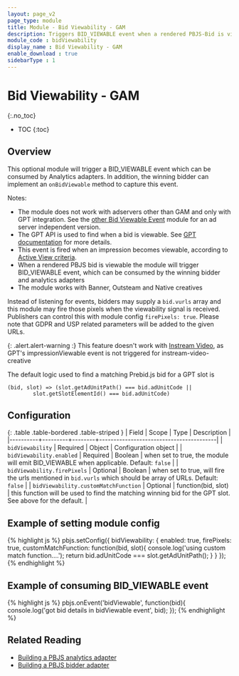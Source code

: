 ```yaml
---
layout: page_v2
page_type: module
title: Module - Bid Viewability - GAM
description: Triggers BID_VIEWABLE event when a rendered PBJS-Bid is viewable according to [Active View criteria](https://support.google.com/admanager/answer/4524488)
module_code : bidViewability
display_name : Bid Viewability - GAM
enable_download : true
sidebarType : 1
---
```


# Bid Viewability - GAM
{:.no_toc}

* TOC
{:toc}

## Overview

This optional module will trigger a BID_VIEWABLE event which can be consumed by Analytics adapters. In addition, the winning bidder can implement an `onBidViewable` method to capture this event.

Notes:
- The module does not work with adservers other than GAM and only with GPT integration. See the [other Bid Viewable Event](/dev-docs/modules/bidViewableIO.html) module for an ad server independent version.
- The GPT API is used to find when a bid is viewable. See [GPT documentation](https://developers.google.com/publisher-tag/reference#googletag.events.impressionviewableevent) for more details.
- This event is fired when an impression becomes viewable, according to [Active View criteria](https://support.google.com/admanager/answer/4524488).
- When a rendered PBJS bid is viewable the module will trigger BID_VIEWABLE event, which can be consumed by the winning bidder and analytics adapters
- The module works with Banner, Outsteam and Native creatives

Instead of listening for events, bidders may supply a `bid.vurls` array and this module may fire those pixels when the viewability signal is received. Publishers can control this with module config ` firePixels: true `. Please note that GDPR and USP related parameters will be added to the given URLs.

{: .alert.alert-warning :}
This feature doesn't work with [Instream Video](/dev-docs/examples/instream-banner-mix.html), as GPT's impressionViewable event is not triggered for instream-video-creative

The default logic used to find a matching Prebid.js bid for a GPT slot is
```
(bid, slot) => (slot.getAdUnitPath() === bid.adUnitCode ||
		slot.getSlotElementId() === bid.adUnitCode)
```

## Configuration

{: .table .table-bordered .table-striped }
| Field    | Scope   | Type   | Description                            |
|----------+---------+--------+-----------------------------------------|
| `bidViewability` | Required | Object | Configuration object |
| `bidViewability.enabled` | Required | Boolean | when set to true, the module will emit BID_VIEWABLE when applicable. Default: `false` |
| `bidViewability.firePixels` | Optional | Boolean | when set to true, will fire the urls mentioned in `bid.vurls` which should be array of URLs. Default: `false` |
| `bidViewability.customMatchFunction` | Optional | function(bid, slot) | this function will be used to find the matching winning bid for the GPT slot. See above for the default. |

## Example of setting module config
{% highlight js %}
    pbjs.setConfig({
        bidViewability: {
            enabled: true,
            firePixels: true,
            customMatchFunction: function(bid, slot){
                console.log('using custom match function....');
                return bid.adUnitCode === slot.getAdUnitPath();
            }
        }
    });
{% endhighlight %}

## Example of consuming BID_VIEWABLE event
{% highlight js %}
	pbjs.onEvent('bidViewable', function(bid){
		console.log('got bid details in bidViewable event', bid);
	});
{% endhighlight %}

## Related Reading

- [Building a PBJS analytics adapter](/dev-docs/integrate-with-the-prebid-analytics-api.html)
- [Building a PBJS bidder adapter](/dev-docs/bidder-adaptor.html)
